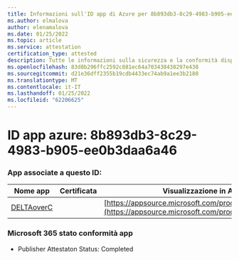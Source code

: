 ```yaml
---
title: Informazioni sull'ID app di Azure per 8b893db3-8c29-4983-b905-ee0b3daa6a46
ms.author: elmalova
author: elenamalova
ms.date: 01/25/2022
ms.topic: article
ms.service: attestation
certification_type: attested
description: Tutte le informazioni sulla sicurezza e la conformità disponibili per 8b893db3-8c29-4983-b905-ee0b3daa6a46.
ms.openlocfilehash: 83d8b296ffc2592c881ec64a703438438297e438
ms.sourcegitcommit: d21e36dff2355b19cdb4433ec74ab9a1ee3b2180
ms.translationtype: MT
ms.contentlocale: it-IT
ms.lasthandoff: 01/25/2022
ms.locfileid: "62206625"
---
```

# <a name="azure-app-id-8b893db3-8c29-4983-b905-ee0b3daa6a46"></a>ID app azure: 8b893db3-8c29-4983-b905-ee0b3daa6a46


### <a name="apps-associated-with-this-id"></a>App associate a questo ID:
| **Nome app** | **Certificata** | **Visualizzazione in AppSource** |
|--------------|---------------|-----------------------|
| [DELTAoverC](https://docs.microsoft.com/microsoft-365-app-certification/forward/WA200003286) |  | [https://appsource.microsoft.com/product/office/WA200003286](https://appsource.microsoft.com/product/office/WA200003286) |

### <a name="microsoft-365-app-compliance-status"></a>Microsoft 365 stato conformità app
- Publisher Attestaton Status: Completed
